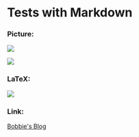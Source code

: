 # Tests with Markdown

### Picture:

![](http://www.raywenderlich.com/wp-content/uploads/2015/11/Octocat.png)

![](http://d.pr/i/17EVa)

### LaTeX:
 
![](http://latex.codecogs.com/gif.latex?\\prod%20\(n_{i}\)+1)

### Link:

[Bobbie's Blog](http://bobbielf2.weebly.com/index.html)

